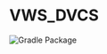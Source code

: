 # VWS_DVCS
![Gradle Package](https://github.com/Robmmm/VWS_DVCS/workflows/Gradle%20Package/badge.svg?branch=Robmmm-patch-1&event=release)
